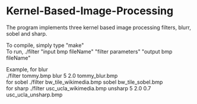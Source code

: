 # Kernel-Based-Image-Processing

The program implements three kernel based image processing filters, blurr, sobel and sharp.


To compile, simply type "make" <br>
To run, ./filter "input bmp fileName" "filter parameters" "output bmp fileName" <br>

Example, for blur <br>
./filter tommy.bmp blur 5 2.0 tommy_blur.bmp
<br> for sobel
./filter bw_tile_wikimedia.bmp sobel bw_tile_sobel.bmp
<br> for sharp
./filter usc_ucla_wikimedia.bmp unsharp 5 2.0 0.7 usc_ucla_unsharp.bmp
